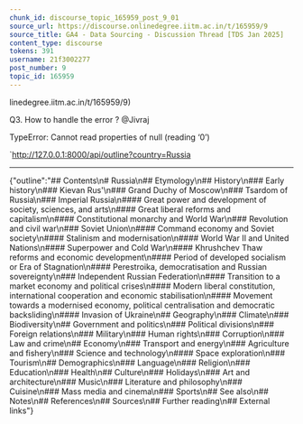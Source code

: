 ```yaml
---
chunk_id: discourse_topic_165959_post_9_01
source_url: https://discourse.onlinedegree.iitm.ac.in/t/165959/9
source_title: GA4 - Data Sourcing - Discussion Thread [TDS Jan 2025]
content_type: discourse
tokens: 391
username: 21f3002277
post_number: 9
topic_id: 165959
---
```


linedegree.iitm.ac.in/t/165959/9)

Q3. How to handle the error ? @Jivraj

TypeError: Cannot read properties of null (reading ‘0’)

`http://127.0.0.1:8000/api/outline?country=Russia

---

{"outline":"## Contents\n# Russia\n## Etymology\n## History\n### Early history\n### Kievan Rus'\n### Grand Duchy of Moscow\n### Tsardom of Russia\n### Imperial Russia\n#### Great power and development of society, sciences, and arts\n#### Great liberal reforms and capitalism\n#### Constitutional monarchy and World War\n### Revolution and civil war\n### Soviet Union\n#### Command economy and Soviet society\n#### Stalinism and modernisation\n#### World War II and United Nations\n#### Superpower and Cold War\n#### Khrushchev Thaw reforms and economic development\n#### Period of developed socialism or Era of Stagnation\n#### Perestroika, democratisation and Russian sovereignty\n### Independent Russian Federation\n#### Transition to a market economy and political crises\n#### Modern liberal constitution, international cooperation and economic stabilisation\n#### Movement towards a modernised economy, political centralisation and democratic backsliding\n#### Invasion of Ukraine\n## Geography\n### Climate\n### Biodiversity\n## Government and politics\n### Political divisions\n### Foreign relations\n### Military\n### Human rights\n### Corruption\n### Law and crime\n## Economy\n### Transport and energy\n### Agriculture and fishery\n### Science and technology\n#### Space exploration\n### Tourism\n## Demographics\n### Language\n### Religion\n### Education\n### Health\n## Culture\n### Holidays\n### Art and architecture\n### Music\n### Literature and philosophy\n### Cuisine\n### Mass media and cinema\n### Sports\n## See also\n## Notes\n## References\n## Sources\n## Further reading\n## External links"}

